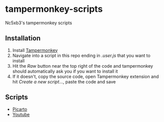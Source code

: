 # tampermonkey-scripts

Nc5xb3's tampermonkey scripts

## Installation

1. Install [Tampermonkey](https://www.tampermonkey.net/)
2. Navigate into a script in this repo ending in *.user.js* that you want to install
3. Hit the *Raw* button near the top right of the code and tampermonkey should automatically ask you if you want to install it
4. If it doesn't, copy the source code, open Tampermonkey extension and hit *Create a new script...*, paste the code and save

## Scripts

- [Picarto](https://github.com/Nc5xb3/tampermonkey-scripts/tree/main/picarto)
- [Youtube](https://github.com/Nc5xb3/tampermonkey-scripts/tree/main/youtube)
